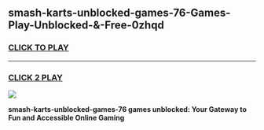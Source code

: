 
## smash-karts-unblocked-games-76-Games-Play-Unblocked-&-Free-0zhqd
<h3>
<a href="https://premium76.site?title=smash-karts-unblocked-games-76&ref=24A">CLICK TO PLAY</a></h3>
<hr>

<h3>
<a href="https://premium76.site?title=smash-karts-unblocked-games-76&ref=24A">CLICK 2 PLAY</a>
  
</h3>

<a href="https://premium76.site?title=smash-karts-unblocked-games-76&ref=24A"><img src="https://clearcache.store/games.png"></a>


**smash-karts-unblocked-games-76 games unblocked: Your Gateway to Fun and Accessible Online Gaming**
